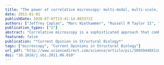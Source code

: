```yaml
---
title: "The power of correlative microscopy: multi-modal, multi-scale, multi-dimensional"
date: 2011-01-01
publishDate: 2020-07-07T23:41:14.083371Z
authors: ["Jeffrey Caplan", "Marc Niethammer", "Russell M Taylor II", "Kirk J Czymmek"]
publication_types: ["2"]
abstract: "Correlative microscopy is a sophisticated approach that combines the capabilities of typically separate, but powerful microscopy platforms: often including, but not limited, to conventional light, confocal and super-resolution microscopy, atomic force microscopy, transmission and scanning electron microscopy, magnetic resonance imaging and micro/nano CT (computed tomography). When targeting rare or specific events within large populations or tissues, correlative microscopy is increasingly being recognized as the method of choice. Furthermore, this multi-modal assimilation of technologies provides complementary and often unique information, such as internal and external spatial, structural, biochemical and biophysical details from the <i>same</i> targeted sample. The development of a continuous stream of cutting-edge applications, probes, preparation methodologies, hardware and software developments will enable realization of the full potential of correlative microscopy."
featured: false
publication: "*Current Opinion in Structural Biology*"
tags: ["microscopy", "Current Opinions in Structural Biology"]
url_pdf: "http://www.sciencedirect.com/science/article/pii/S0959440X11001035"
doi: "10.1016/j.sbi.2011.06.010"
---
```



